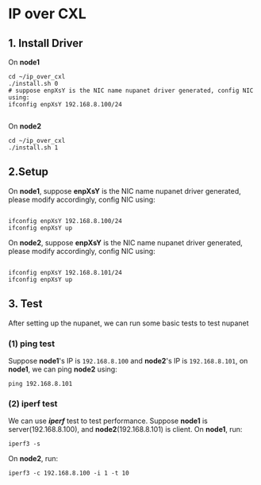 # IP over CXL


## 1. Install Driver

On **node1**

```
cd ~/ip_over_cxl
./install.sh 0
# suppose enpXsY is the NIC name nupanet driver generated, config NIC using:
ifconfig enpXsY 192.168.8.100/24


```

On **node2**
```
cd ~/ip_over_cxl
./install.sh 1
```


## 2.Setup
On **node1**, suppose **enpXsY** is the NIC name nupanet driver generated, please modify accordingly, config NIC using:
```

ifconfig enpXsY 192.168.8.100/24
ifconfig enpXsY up
```

On **node2**, suppose **enpXsY** is the NIC name nupanet driver generated, please modify accordingly, config NIC using:
```

ifconfig enpXsY 192.168.8.101/24
ifconfig enpXsY up
```

## 3. Test

After setting up the nupanet, we can run some basic tests to test nupanet 
### (1) ping test
Suppose **node1**'s IP is ```192.168.8.100``` and **node2**'s IP is ```192.168.8.101```, on **node1**, we can ping **node2** using:

``` 
ping 192.168.8.101
``` 

### (2) iperf test
We can use ***iperf*** test to test performance. Suppose **node1** is server(192.168.8.100), and **node2**(192.168.8.101) is client.
On **node1**, run:

``` 
iperf3 -s
```

On **node2**, run:

``` 
iperf3 -c 192.168.8.100 -i 1 -t 10
```